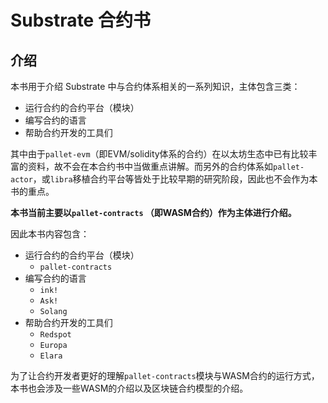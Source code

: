 # Substrate 合约书
## 介绍
本书用于介绍 Substrate 中与合约体系相关的一系列知识，主体包含三类：

* 运行合约的合约平台（模块）
* 编写合约的语言
* 帮助合约开发的工具们

其中由于`pallet-evm`（即EVM/solidity体系的合约）在以太坊生态中已有比较丰富的资料，故不会在本合约书中当做重点讲解。而另外的合约体系如`pallet-actor`，或`libra`移植合约平台等皆处于比较早期的研究阶段，因此也不会作为本书的重点。

**本书当前主要以`pallet-contracts` （即WASM合约）作为主体进行介绍。**

因此本书内容包含：

* 运行合约的合约平台（模块）
    * `pallet-contracts`
* 编写合约的语言
    * `ink!`
    * `Ask!`
    * `Solang`
* 帮助合约开发的工具们
    * `Redspot`
    * `Europa`
    * `Elara`

为了让合约开发者更好的理解`pallet-contracts`模块与WASM合约的运行方式，本书也会涉及一些WASM的介绍以及区块链合约模型的介绍。